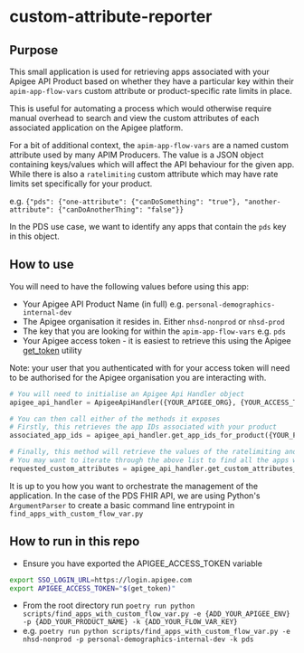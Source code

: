 # custom-attribute-reporter

## Purpose
This small application is used for retrieving apps associated with your Apigee API Product based on whether they have a
particular key within their `apim-app-flow-vars` custom attribute or product-specific rate limits in place.

This is useful for automating a process which would otherwise require manual overhead to search and view the custom
attributes of each associated application on the Apigee platform.

For a bit of additional context, the `apim-app-flow-vars` are a named custom attribute used by many APIM Producers. The
value is a JSON object containing keys/values which will affect the API behaviour for the given app. While there is also
a `ratelimiting` custom attribute which may have rate limits set specifically for your product.

e.g. ```{"pds": {"one-attribute": {"canDoSomething": "true"}, "another-attribute": {"canDoAnotherThing": "false"}}```

In the PDS use case, we want to identify any apps that contain the `pds` key in this object.

## How to use
You will need to have the following values before using this app:
- Your Apigee API Product Name (in full) e.g. `personal-demographics-internal-dev`
- The Apigee organisation it resides in. Either `nhsd-nonprod` or `nhsd-prod`
- The key that you are looking for within the `apim-app-flow-vars` e.g. `pds`
- Your Apigee access token - it is easiest to retrieve this using the Apigee [get_token](https://docs.apigee.com/api-platform/system-administration/using-gettoken) utility

Note: your user that you authenticated with for your access token will need to be authorised for the Apigee organisation
you are interacting with.

```python
# You will need to initialise an Apigee Api Handler object
apigee_api_handler = ApigeeApiHandler({YOUR_APIGEE_ORG}, {YOUR_ACCESS_TOKEN})

# You can then call either of the methods it exposes
# Firstly, this retrieves the app IDs associated with your product
associated_app_ids = apigee_api_handler.get_app_ids_for_product({YOUR_PRODUCT_NAME})

# Finally, this method will retrieve the values of the ratelimiting and apim-app-flow var custom attributes
# You may want to iterate through the above list to find all the apps which have the requested key present
requested_custom_attributes = apigee_api_handler.get_custom_attributes_for_app(app_id, requested_flow_var_key)
```

It is up to you how you want to orchestrate the management of the application. In the case of the PDS FHIR API, we are
using Python's `ArgumentParser` to create a basic command line entrypoint in `find_apps_with_custom_flow_var.py`

## How to run in this repo
- Ensure you have exported the APIGEE_ACCESS_TOKEN variable

```bash
export SSO_LOGIN_URL=https://login.apigee.com
export APIGEE_ACCESS_TOKEN="$(get_token)"
```

- From the root directory run `poetry run python scripts/find_apps_with_custom_flow_var.py -e {ADD_YOUR_APIGEE_ENV} -p {ADD_YOUR_PRODUCT_NAME} -k {ADD_YOUR_FLOW_VAR_KEY}`
- e.g. `poetry run python scripts/find_apps_with_custom_flow_var.py -e nhsd-nonprod -p personal-demographics-internal-dev -k pds`
